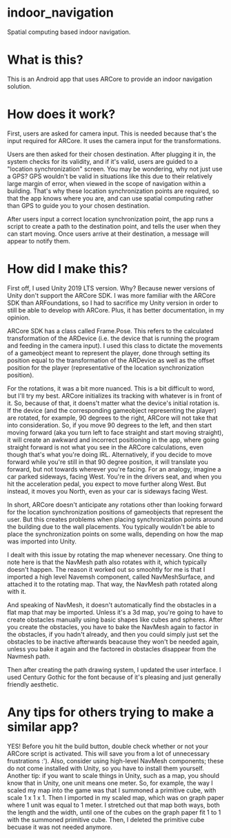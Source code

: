 # indoor_navigation
Spatial computing based indoor navigation. 
# What is this?
This is an Android app that uses ARCore to provide an indoor navigation solution. 

# How does it work?
First, users are asked for camera input. This is needed because that's the input required for ARCore. It uses the camera input for the transformations. 

Users are then asked for their chosen destination. After plugging it in, the system checks for its validity, and if it's valid, users are guided to a 
"location synchronization" screen. You may be wondering, why not just use a GPS? GPS wouldn't be valid in situations like this due to their relatively large margin of error, 
when viewed in the scope of navigation within a building. That's why these location synchronization points are required, so that the app knows where you are, 
and can use spatial computing rather than GPS to guide you to your chosen destination. 

After users input a correct location synchronization point, the app runs a script to create a path to the destination point, and tells the user when they can start moving.
Once users arrive at their destination, a message will appear to notify them.  

# How did I make this?
First off, I used Unity 2019 LTS version. Why? Because newer versions of Unity don't support the ARCore SDK. I was more familiar with the ARCore SDK than ARFoundations, 
so I had to sacrifice my Unity version in order to still be able to develop with ARCore. Plus, it has better documentation, in my opinion. 

ARCore SDK has a class called Frame.Pose. This refers to the calculated transformation of the ARDevice (i.e. the device that is running the program and feeding in the camera input).
I used this class to dictate the movements of a gameobject meant to represent the player, done through setting its position equal to the transformation of the ARDevice 
as well as the offset position for the player (representative of the location synchronization position).

For the rotations, it was a bit more nuanced. This is a bit difficult to word, but I'll try my best. 
ARCore initializes its tracking with whatever is in front of it. So, because of that, it doens't matter what the device's initial rotation is. If the device (and the corresponding 
gameobject representing the player) are rotated, for example, 90 degrees to the right, ARCore will not take that into consideration. So, if you move 90 degrees to the left, and then start moving forward 
(aka you turn left to face straight and start moving straight), it will create an awkward and incorrect positioning in the app, where going straight forward is not what you see in the ARCore calculations, even though that's what you're doing IRL.
Alternatively, if you decide to move forward while you're still in that 90 degree position, it will translate you forward, but not towards wherever you're facing. For an analogy, imagine a car parked sideways, facing West. You're in the drivers seat, and 
when you hit the acceleration pedal, you expect to move further along West. But instead, it moves you North, even as your car is sideways facing West.

In short, ARCore doesn't anticipate any rotations other than looking forward for the location synchronization positions of gameobjects that represent the user. But this creates problems when 
placing synchronization points around the building due to the wall placements. You typically wouldn't be able to place the synchronization points on some walls, depending on how the map was imported 
into Unity. 

I dealt with this issue by rotating the map whenever necessary. One thing to note here is that the NavMesh path also rotates with it, which typically doesn't happen. 
The reason it worked out so smoohtly for me is that I imported a high level Navemsh component, called NavMeshSurface, and attached it to the rotating map. That way,
the NavMesh path rotated along with it. 

And speaking of NavMesh, it doesn't automatically find the obstacles in a flat map that may be imported. Unless it's a 3d map, you're going to have to create obstacles 
manually using basic shapes like cubes and spheres. After you create the obstacles, you have to bake the NavMesh again to factor in the obstacles, if you hadn't already, and then you could simply just set the 
obstacles to be inactive afterwards beacause they won't be needed again, unless you bake it again and the factored in obstacles disappear from the Navmesh path. 

Then after creating the path drawing system, I updated the user interface. I used Century Gothic for the font because of it's pleasing and just generally friendly aesthetic. 

# Any tips for others trying to make a similar app?
YES! Before you hit the build button, double check whether or not your ARCore script is activated. This will save you from a lot of unnecessary frustrations :').
Also, consider using high-level NavMesh components; these do not come installed with Unity, so you have to install them yourself. 
Another tip: if you want to scale things in Unity, such as a map, you should know that in Unity, one unit means one meter. So, for example, the way I scaled my map into the 
game was that I summoned a primitive cube, with scale 1 x 1 x 1. Then I imported in my scaled map, which was on graph paper where 1 unit was equal to 1 meter. I stretched out that map both ways, both the length and the width, until one of the cubes on the graph paper fit 1 to 1 with the summoned primitive cube. Then, I deleted the primitive cube becuase it was not needed anymore. 

